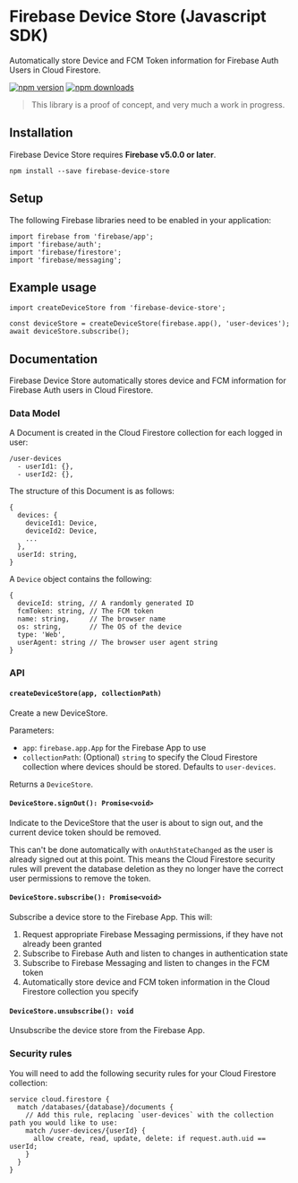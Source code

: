 # Firebase Device Store (Javascript SDK)

Automatically store Device and FCM Token information for Firebase Auth Users in Cloud Firestore.

[![npm version](https://img.shields.io/npm/v/firebase-device-store.svg?style=flat-square)](https://www.npmjs.com/package/firebase-device-store)
[![npm downloads](https://img.shields.io/npm/dm/firebase-device-store.svg?style=flat-square)](https://www.npmjs.com/package/firebase-device-store)

> This library is a proof of concept, and very much a work in progress.

## Installation

Firebase Device Store requires **Firebase v5.0.0 or later**.

```
npm install --save firebase-device-store
```

## Setup

The following Firebase libraries need to be enabled in your application:

```
import firebase from 'firebase/app';
import 'firebase/auth';
import 'firebase/firestore';
import 'firebase/messaging';
```

## Example usage

```
import createDeviceStore from 'firebase-device-store';

const deviceStore = createDeviceStore(firebase.app(), 'user-devices');
await deviceStore.subscribe();
```

## Documentation

Firebase Device Store automatically stores device and FCM information for Firebase Auth users in Cloud Firestore.

### Data Model

A Document is created in the Cloud Firestore collection for each logged in user:

```
/user-devices
  - userId1: {},
  - userId2: {},
```

The structure of this Document is as follows:

```
{
  devices: {
    deviceId1: Device,
    deviceId2: Device,
    ...
  },
  userId: string,
}
```

A `Device` object contains the following:

```
{
  deviceId: string, // A randomly generated ID
  fcmToken: string, // The FCM token
  name: string,     // The browser name
  os: string,       // The OS of the device
  type: 'Web',
  userAgent: string // The browser user agent string
}
```

### API

#### `createDeviceStore(app, collectionPath)`

Create a new DeviceStore.

Parameters:

- `app`: `firebase.app.App` for the Firebase App to use
- `collectionPath`: (Optional) `string` to specify the Cloud Firestore collection where devices should be stored. Defaults to `user-devices`.

Returns a `DeviceStore`.

#### `DeviceStore.signOut(): Promise<void>`

Indicate to the DeviceStore that the user is about to sign out, and the current device token should be removed.

This can't be done automatically with `onAuthStateChanged` as the user is already signed out at this point. This means the Cloud Firestore security rules will prevent the database deletion as they no longer have the correct user permissions to remove the token.

#### `DeviceStore.subscribe(): Promise<void>`

Subscribe a device store to the Firebase App. This will:

1. Request appropriate Firebase Messaging permissions, if they have not already been granted
2. Subscribe to Firebase Auth and listen to changes in authentication state
3. Subscribe to Firebase Messaging and listen to changes in the FCM token
4. Automatically store device and FCM token information in the Cloud Firestore collection you specify

#### `DeviceStore.unsubscribe(): void`

Unsubscribe the device store from the Firebase App.

### Security rules

You will need to add the following security rules for your Cloud Firestore collection:

```
service cloud.firestore {
  match /databases/{database}/documents {
    // Add this rule, replacing `user-devices` with the collection path you would like to use:
    match /user-devices/{userId} {
      allow create, read, update, delete: if request.auth.uid == userId;
    }
  }
}
```
